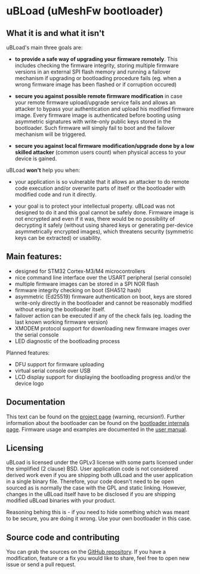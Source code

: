 uBLoad (uMeshFw bootloader)
===================================

What it is and what it isn't
--------------------------------

uBLoad's main three goals are:

  * **to provide a safe way of upgrading your firmware remotely**. This includes checking the
    firmware integrity, storing multiple firmware versions in an external SPI flash memory
    and running a failover mechanism if upgrading or bootloading procedure fails
    (eg. when a wrong firmware image has been flashed or if corruption occured)

  * **secure you against possible remote firmware modification** in case your remote firmware
    upload/upgrade service fails and allows an attacker to bypass your authentication and
    upload his modified firmware image. Every firmware image is authenticated before booting
    using asymmetric signatures with write-only public keys stored in the bootloader.
    Such firmware will simply fail to boot and the failover mechanism will be triggered.

  * **secure you against local firmware modification/upgrade done by a low skilled attacker**
    (common users count) when physical access to your device is gained.

uBLoad **won't** help you when:

  * your application is so vulnerable that it allows an attacker to do remote code execution
    and/or overwrite parts of itself or the bootloader with modified code and run it
    directly.

  * your goal is to protect your intellectual property. uBLoad was not designed to do it
    and this goal cannot be safely done. Firmware image is not encrypted and even if it was,
    there would be no possibility of decrypting it safely (without using shared keys or
    generating per-device asymmetrically encrypted images), which threatens security
    (symmetric keys can be extracted) or usability.



Main features:
---------------------------

  * designed for STM32 Cortex-M3/M4 microcontrollers
  * nice command line interface over the USART peripheral (serial console)
  * multiple firmware images can be stored in a SPI NOR flash
  * firmware integrity checking on boot (SHA512 hash)
  * asymmetric (Ed25519) firmware authentication on boot, keys are stored write-only
    directly in the bootloader and cannot be reasonably modified without erasing the
    bootloader itself.
  * failover action can be executed if any of the check fails (eg. loading the last
    known working firmware version)
  * XMODEM protocol support for downloading new firmware images over the serial console
  * LED diagnostic of the bootloading process

Planned features:

  * DFU support for firmware uploading
  * virtual serial console over USB
  * LCD display support for displaying the bootloading progress and/or the device logo


Documentation
--------------------

This text can be found on the [project page](http://qyx.krtko.org/projects/ubload)
(warning, recursion!). Further information about the bootloader can be found on the
[bootloader internals page](internals.md). Firmware usage and examples are documented
in the [user manual](user.md).




Licensing
--------------------

uBLoad is licensed under the GPLv3 license with some parts licensed under the simplified
(2 clause) BSD. User application code is not considered derived work even if you are
shipping both uBLoad and the user application in a single binary file. Therefore, your
code doesn't need to be open sourced as is normally the case with the GPL and static linking.
However, changes in the uBLoad itself have to be disclosed if you are shipping modified
uBLoad binaries with your product.

Reasoning behing this is - if you need to hide something which was meant to be secure,
you are doing it wrong. Use your own bootloader in this case.




Source code and contributing
--------------------------------

You can grab the sources on the [GitHub repository](https://github.com/iqyx/ubload).
If you have a modification, feature or a fix you would like to share, feel free to open
new issue or send a pull request.

